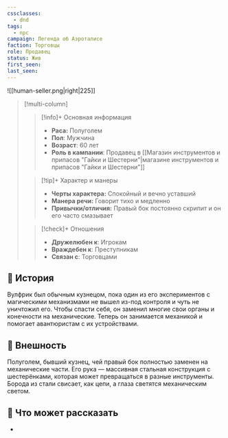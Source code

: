 ```yaml
---
cssclasses:
  - dnd
tags:
  - npc
campaign: Легенда об Аэроталисе
faction: Торговцы
role: Продавец
status: Жив
first_seen: 
last_seen:
---
```

![[human-seller.png|right|225]]

> [!multi-column]
>  >[!info]+ Основная информация 
>  >- **Раса:** Полуголем
>  >- **Пол**: Мужчина
>  >- **Возраст**: 60 лет
>  >- **Роль в кампании**: Продавец в [[Магазин инструментов и припасов "Гайки и Шестерни"|магазине инструментов и припасов "Гайки и Шестерни"]]
>  
>  >[!tip]+ Характер и манеры
>  >- **Черты характера:** Спокойный и вечно уставший
>  >- **Манера речи:** Говорит тихо и медленно
>  >- **Привычки/отличия:** Правый бок постоянно скрипит и он его часто смазывает
>  
>  >[!check]+ Отношения
>  >- **Дружелюбен к**: Игрокам
>  >- **Враждебен к**: Преступникам
>  >- **Связан с**: Торговцами
## 📜 История
Вулфрик был обычным кузнецом, пока один из его экспериментов с магическими механизмами не вышел из-под контроля и чуть не уничтожил его. Чтобы спасти себя, он заменил многие свои органы и конечности на механические. Теперь он занимается механикой и помогает авантюристам с их устройствами.

## 🦾 Внешность
Полуголем, бывший кузнец, чей правый бок полностью заменен на механические части. Его рука — массивная стальная конструкция с шестерёнками, которая может превращаться в разные инструменты. Борода из стали свисает, как цепи, а глаза светятся механическим светом.  

## 🧩 Что может рассказать

- 
